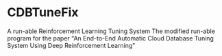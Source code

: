 # CDBTuneFix
A run-able Reinforcement Learning Tuning System 
The modified run-able program for the paper "An End-to-End Automatic Cloud Database Tuning System Using Deep Reinforcement Learning"
